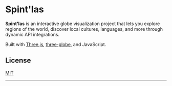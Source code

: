 # Spint'las

**Spint'las** is an interactive globe visualization project that lets you explore regions of the world, discover local cultures, languages, and more through dynamic API integrations.

Built with [Three.js](https://threejs.org/), [three-globe](https://github.com/vasturiano/three-globe), and JavaScript.

## License

[MIT](LICENSE)

---
